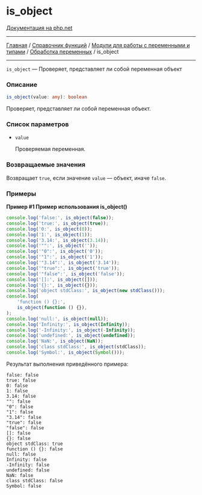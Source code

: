 # is_object

[Документация на php.net](https://www.php.net/manual/ru/function.is-object.php)

---

[Главная](../../../../../README.md) / [Справочник функций](../../../../funcref.md) /
[Модули для работы с переменными и типами](../../../vartype.md) /
[Обработка переменных](../../var.md) / is_object

---

`is_object` — Проверяет, представляет ли собой переменная объект

### Описание

```ts
is_object(value: any): boolean
```

Проверяет, представляет ли собой переменная объект.

### Список параметров

-   `value`

    Проверяемая переменная.

### Возвращаемые значения

Возвращает `true`, если значение `value` — объект, иначе `false`.

### Примеры

**Пример #1 Пример использования is_object()**

```js
console.log('false:', is_object(false));
console.log('true:', is_object(true));
console.log('0:', is_object(0));
console.log('1:', is_object(1));
console.log('3.14:', is_object(3.14));
console.log('"":', is_object(''));
console.log('"0":', is_object('0'));
console.log('"1":', is_object('1'));
console.log('"3.14":', is_object('3.14'));
console.log('"true":', is_object('true'));
console.log('"false":', is_object('false'));
console.log('[]:', is_object([]));
console.log('{}:', is_object({}));
console.log('object stdClass:', is_object(new stdClass()));
console.log(
    'function () {}:',
    is_object(function () {}),
);
console.log('null:', is_object(null));
console.log('Infinity:', is_object(Infinity));
console.log('-Infinity:', is_object(-Infinity));
console.log('undefined:', is_object(undefined));
console.log('NaN:', is_object(NaN));
console.log('class stdClass:', is_object(stdClass));
console.log('Symbol:', is_object(Symbol()));
```

Результат выполнения приведённого примера:

    false: false
    true: false
    0: false
    1: false
    3.14: false
    "": false
    "0": false
    "1": false
    "3.14": false
    "true": false
    "false": false
    []: false
    {}: false
    object stdClass: true
    function () {}: false
    null: false
    Infinity: false
    -Infinity: false
    undefined: false
    NaN: false
    class stdClass: false
    Symbol: false
